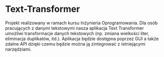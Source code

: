 # Text-Transformer
Projekt realizowany w ramach kursu Inżynieria Oprogramowania.
Dla osób pracujących z danymi tekstowymi nasza aplikacja Text Transformer umożliwi transformacje danych tekstowych (np. zmiana wielkości liter, eliminacja duplikatów, itd.). Aplikacja będzie dostępna poprzez GUI a także zdalne API dzięki czemu będzie można ją zintegrować z istniejącymi narzędziami.
